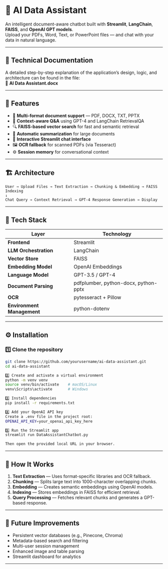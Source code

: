# 🤖 AI Data Assistant

An intelligent document-aware chatbot built with **Streamlit**, **LangChain**, **FAISS**, and **OpenAI GPT models**.  
Upload your PDFs, Word, Text, or PowerPoint files — and chat with your data in natural language.

---

## 📘 Technical Documentation

A detailed step-by-step explanation of the application’s design, logic, and architecture can be found in the file:  
📄 **AI Data Assistant.docx**

---


## 🌟 Features

- 📂 **Multi-format document support** — PDF, DOCX, TXT, PPTX  
- 🧠 **Context-aware Q&A** using GPT-4 and LangChain RetrievalQA  
- 🔍 **FAISS-based vector search** for fast and semantic retrieval  
- 🧾 **Automatic summarization** for large documents  
- 💬 **Interactive Streamlit chat interface**  
- 🖼️ **OCR fallback** for scanned PDFs (via Tesseract)  
- ⚙️ **Session memory** for conversational context  

---

## 🏗️ Architecture
```
User → Upload Files → Text Extraction → Chunking & Embedding → FAISS Indexing
↓
Chat Query → Context Retrieval → GPT-4 Response Generation → Display
```
---


## 🧰 Tech Stack

| Layer | Technology |
|-------|-------------|
| **Frontend** | Streamlit |
| **LLM Orchestration** | LangChain |
| **Vector Store** | FAISS |
| **Embedding Model** | OpenAI Embeddings |
| **Language Model** | GPT-3.5 / GPT-4 |
| **Document Parsing** | pdfplumber, python-docx, python-pptx |
| **OCR** | pytesseract + Pillow |
| **Environment Management** | python-dotenv |

---

## ⚙️ Installation

### 1️⃣ Clone the repository
```bash
git clone https://github.com/yourusername/ai-data-assistant.git
cd ai-data-assistant

2️⃣ Create and activate a virtual environment
python -m venv venv
source venv/bin/activate    # macOS/Linux
venv\Scripts\activate       # Windows

3️⃣ Install dependencies
pip install -r requirements.txt

4️⃣ Add your OpenAI API key
Create a .env file in the project root:
OPENAI_API_KEY=your_openai_api_key_here

5️⃣ Run the Streamlit app
streamlit run DataAssistantChatbot.py

Then open the provided local URL in your browser.
```
---

## 🧠 How It Works

1. **Text Extraction** — Uses format-specific libraries and OCR fallback.  
2. **Chunking** — Splits large text into 1000-character overlapping chunks.  
3. **Embedding** — Creates semantic embeddings using OpenAI models.  
4. **Indexing** — Stores embeddings in FAISS for efficient retrieval.  
5. **Query Processing** — Fetches relevant chunks and generates a GPT-based response.

---

## 🚀 Future Improvements

- Persistent vector databases (e.g., Pinecone, Chroma)  
- Metadata-based search and filtering  
- Multi-user session management  
- Enhanced image and table parsing  
- Streamlit dashboard for analytics  

---
